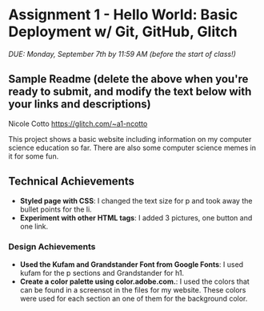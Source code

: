 Assignment 1 - Hello World: Basic Deployment w/ Git, GitHub, Glitch
===

*DUE: Monday, September 7th by 11:59 AM (before the start of class!)*  

Sample Readme (delete the above when you're ready to submit, and modify the text below with your links and descriptions)
---

Nicole Cotto
https://glitch.com/~a1-ncotto

This project shows a basic website including information on my computer science education so far. 
There are also some computer science memes in it for some fun.

## Technical Achievements
- **Styled page with CSS**: I changed the text size for p and took away the bullet points for the li.
- **Experiment with other HTML tags**: I added 3 pictures, one button and one link.

### Design Achievements
- **Used the Kufam and Grandstander Font from Google Fonts**: I used kufam for the p sections and Grandstander for h1.
- **Create a color palette using color.adobe.com.**: I used the colors that can be found in a screensot in the files for my website. 
   These colors were used for each section an one of them for the background color.
   
   

